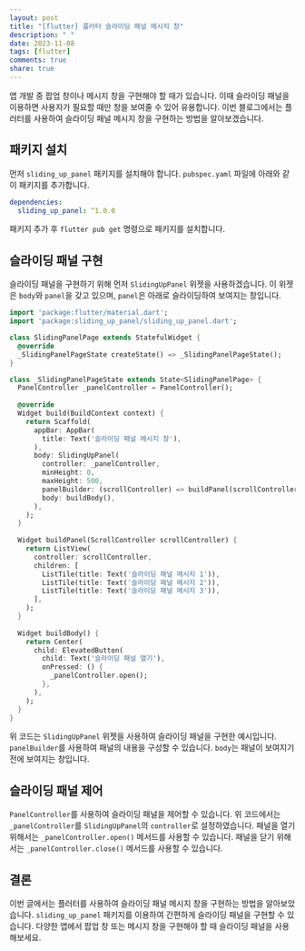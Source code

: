```yaml
---
layout: post
title: "[flutter] 플러터 슬라이딩 패널 메시지 창"
description: " "
date: 2023-11-08
tags: [flutter]
comments: true
share: true
---
```


앱 개발 중 팝업 창이나 메시지 창을 구현해야 할 때가 있습니다. 이때 슬라이딩 패널을 이용하면 사용자가 필요할 때만 창을 보여줄 수 있어 유용합니다. 이번 블로그에서는 플러터를 사용하여 슬라이딩 패널 메시지 창을 구현하는 방법을 알아보겠습니다.

## 패키지 설치

먼저 `sliding_up_panel` 패키지를 설치해야 합니다. `pubspec.yaml` 파일에 아래와 같이 패키지를 추가합니다.

```yaml
dependencies:
  sliding_up_panel: ^1.0.0
```

패키지 추가 후 `flutter pub get` 명령으로 패키지를 설치합니다.

## 슬라이딩 패널 구현

슬라이딩 패널을 구현하기 위해 먼저 `SlidingUpPanel` 위젯을 사용하겠습니다. 이 위젯은 `body`와 `panel`을 갖고 있으며, `panel`은 아래로 슬라이딩하여 보여지는 창입니다.

```dart
import 'package:flutter/material.dart';
import 'package:sliding_up_panel/sliding_up_panel.dart';

class SlidingPanelPage extends StatefulWidget {
  @override
  _SlidingPanelPageState createState() => _SlidingPanelPageState();
}

class _SlidingPanelPageState extends State<SlidingPanelPage> {
  PanelController _panelController = PanelController();
  
  @override
  Widget build(BuildContext context) {
    return Scaffold(
      appBar: AppBar(
        title: Text('슬라이딩 패널 메시지 창'),
      ),
      body: SlidingUpPanel(
        controller: _panelController,
        minHeight: 0,
        maxHeight: 500,
        panelBuilder: (scrollController) => buildPanel(scrollController),
        body: buildBody(),
      ),
    );
  }
  
  Widget buildPanel(ScrollController scrollController) {
    return ListView(
      controller: scrollController,
      children: [
        ListTile(title: Text('슬라이딩 패널 메시지 1')),
        ListTile(title: Text('슬라이딩 패널 메시지 2')),
        ListTile(title: Text('슬라이딩 패널 메시지 3')),
      ],
    );
  }
  
  Widget buildBody() {
    return Center(
      child: ElevatedButton(
        child: Text('슬라이딩 패널 열기'),
        onPressed: () {
          _panelController.open();
        },
      ),
    );
  }
}
```

위 코드는 `SlidingUpPanel` 위젯을 사용하여 슬라이딩 패널을 구현한 예시입니다. `panelBuilder`를 사용하여 패널의 내용을 구성할 수 있습니다. `body`는 패널이 보여지기 전에 보여지는 창입니다.

## 슬라이딩 패널 제어

`PanelController`를 사용하여 슬라이딩 패널을 제어할 수 있습니다. 위 코드에서는 `_panelController`를 `SlidingUpPanel`의 `controller`로 설정하였습니다. 패널을 열기 위해서는 `_panelController.open()` 메서드를 사용할 수 있습니다. 패널을 닫기 위해서는 `_panelController.close()` 메서드를 사용할 수 있습니다.

## 결론

이번 글에서는 플러터를 사용하여 슬라이딩 패널 메시지 창을 구현하는 방법을 알아보았습니다. `sliding_up_panel` 패키지를 이용하여 간편하게 슬라이딩 패널을 구현할 수 있습니다. 다양한 앱에서 팝업 창 또는 메시지 창을 구현해야 할 때 슬라이딩 패널을 사용해보세요.